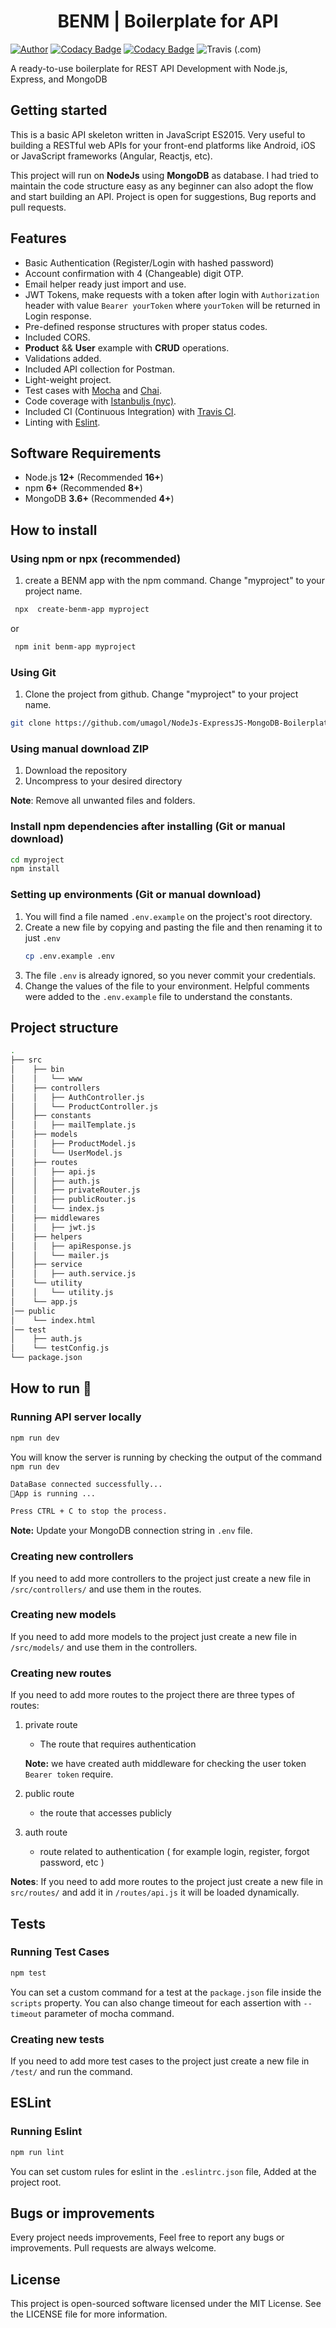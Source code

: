 # <center> BENM | Boilerplate for API </center>

[![Author](https://img.shields.io/badge/author-@umagol-blue.svg)](https://www.linkedin.com/in/satish-umagol/)  [![Codacy Badge](https://api.codacy.com/project/badge/Coverage/b3eb80984adc4671988ffb22d6ad83df)](https://www.codacy.com/manual/maitraysuthar/rest-api-nodejs-mongodb?utm_source=github.com&utm_medium=referral&utm_content=maitraysuthar/rest-api-nodejs-mongodb&utm_campaign=Badge_Coverage) [![Codacy Badge](https://api.codacy.com/project/badge/Grade/b3eb80984adc4671988ffb22d6ad83df)](https://www.codacy.com/manual/maitraysuthar/rest-api-nodejs-mongodb?utm_source=github.com&utm_medium=referral&utm_content=maitraysuthar/rest-api-nodejs-mongodb&utm_campaign=Badge_Grade) ![Travis (.com)](https://img.shields.io/travis/com/maitraysuthar/rest-api-nodejs-mongodb)

A ready-to-use boilerplate for REST API Development with Node.js, Express, and MongoDB

## Getting started

This is a basic API skeleton written in JavaScript ES2015. Very useful to building a RESTful web APIs for your front-end platforms like Android, iOS or JavaScript frameworks (Angular, Reactjs, etc).

This project will run on **NodeJs** using **MongoDB** as database. I had tried to maintain the code structure easy as any beginner can also adopt the flow and start building an API. Project is open for suggestions, Bug reports and pull requests.

## Features

- Basic Authentication (Register/Login with hashed password)
- Account confirmation with 4 (Changeable) digit OTP.
- Email helper ready just import and use.
- JWT Tokens, make requests with a token after login with `Authorization` header with value `Bearer yourToken` where `yourToken` will be returned in Login response.
- Pre-defined response structures with proper status codes.
- Included CORS.
- **Product** && **User** example with **CRUD** operations.
- Validations added.
- Included API collection for Postman.
- Light-weight project.
- Test cases with [Mocha](https://mochajs.org/) and [Chai](https://www.chaijs.com/).
- Code coverage with [Istanbuljs (nyc)](https://istanbul.js.org/).
- Included CI (Continuous Integration) with [Travis CI](https://travis-ci.org).
- Linting with [Eslint](https://eslint.org/).

## Software Requirements

- Node.js **12+**  (Recommended **16+**)
- npm **6+**  (Recommended **8+**)
- MongoDB **3.6+** (Recommended **4+**)

## How to install

### Using npm or npx (recommended)

1.  create a BENM app with the npm command. Change "myproject" to your project name.

```bash
 npx  create-benm-app myproject
```
or
```bash
 npm init benm-app myproject
```

### Using Git

1.  Clone the project from github. Change "myproject" to your project name.

```bash
git clone https://github.com/umagol/NodeJs-ExpressJS-MongoDB-Boilerplate.git ./myproject
```

### Using manual download ZIP

1.  Download the repository
2.  Uncompress to your desired directory

**Note**: Remove all unwanted files and folders.

### Install npm dependencies after installing (Git or manual download)

```bash
cd myproject
npm install
```

### Setting up environments  (Git or manual download)

1.  You will find a file named `.env.example` on the project's root directory.
2.  Create a new file by copying and pasting the file and then renaming it to just `.env`
    ```bash
    cp .env.example .env
    ```
3.  The file `.env` is already ignored, so you never commit your credentials.
4.  Change the values of the file to your environment. Helpful comments were added to the `.env.example` file to understand the constants.


## Project structure

```sh
.
├── src
│    ├── bin
│    │   └── www
│    ├── controllers
│    │   ├── AuthController.js
│    │   └── ProductController.js
│    ├── constants
│    │   ├── mailTemplate.js
│    ├── models
│    │   ├── ProductModel.js
│    │   └── UserModel.js
│    ├── routes
│    │   ├── api.js
│    │   ├── auth.js
│    │   ├── privateRouter.js
│    │   ├── publicRouter.js
│    │   └── index.js
│    ├── middlewares
│    │   ├── jwt.js
│    ├── helpers
│    │   ├── apiResponse.js
│    │   └── mailer.js
│    ├── service
│    │   ├── auth.service.js
│    └── utility
│    │   └── utility.js
│    └── app.js
│── public
│    └── index.html
│── test
│    ├── auth.js
│    └── testConfig.js
└── package.json
```

## How to run  🤔

### Running API server locally

```bash
npm run dev
```

You will know the server is running by checking the output of the command `npm run dev`

```bash
DataBase connected successfully...
🚀App is running ... 

Press CTRL + C to stop the process.
```

**Note:** Update your MongoDB connection string in `.env` file.

### **Creating new controllers**

If you need to add more controllers to the project just create a new file in `/src/controllers/` and use them in the routes.


### **Creating new models**

If you need to add more models to the project just create a new file in `/src/models/` and use them in the controllers.


### **Creating new routes**

If you need to add more routes to the project there are three types of routes:
1. private route
    - The route that requires authentication

    **Note:** we have created auth middleware for checking the user token `Bearer token` require.

2. public route
    - the route that accesses publicly


3. auth route
    - route related to authentication ( for example login, register, forgot password, etc )

**Notes**: If you need to add more routes to the project just create a new file in `src/routes/` and add it in `/routes/api.js` it will be loaded dynamically.

## Tests

### Running Test Cases

```bash
npm test
```

You can set a custom command for a test at the `package.json` file inside the `scripts` property. You can also change timeout for each assertion with `--timeout` parameter of mocha command.

### Creating new tests

If you need to add more test cases to the project just create a new file in `/test/` and run the command.

## ESLint

### Running Eslint

```bash
npm run lint
```

You can set custom rules for eslint in the `.eslintrc.json` file, Added at the project root.

## Bugs or improvements

Every project needs improvements, Feel free to report any bugs or improvements. Pull requests are always welcome.

## License

This project is open-sourced software licensed under the MIT License. See the LICENSE file for more information.
